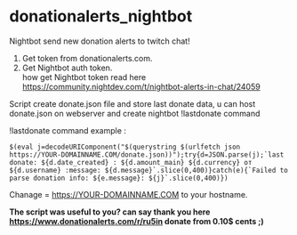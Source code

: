 # donationalerts_nightbot
Nightbot send new donation alerts to twitch chat!

1) Get token from donationalerts.com.<br />
2) Get Nightbot auth token.<br /> how get Nightbot token read here https://community.nightdev.com/t/nightbot-alerts-in-chat/24059

Script create donate.json file and store last donate data, u can host donate.json on webserver and create nightbot !lastdonate command<br />

!lastdonate command example :<br />

```
$(eval j=decodeURIComponent("$(querystring $(urlfetch json https://YOUR-DOMAINNAME.COM/donate.json))");try{d=JSON.parse(j);`last donate: ${d.date_created} : ${d.amount_main} ${d.currency} от ${d.username} :message: ${d.message}`.slice(0,400)}catch(e){`Failed to parse donation info: ${e.message}: ${j}`.slice(0,400)})
```
Chanage = https://YOUR-DOMAINNAME.COM to your hostname.<br />


**The script was useful to you? can say thank you here https://www.donationalerts.com/r/ru5in donate from 0.10$ cents ;)**
